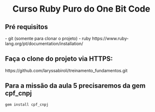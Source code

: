 <h1 align="center"> Curso Ruby Puro do One Bit Code </h1>

<h2> Pré requisitos </h2>
- git (somente para clonar o projeto)
- ruby
https://www.ruby-lang.org/pt/documentation/installation/


<h2> Faça o clone do projeto via HTTPS: </h2>
https://github.com/laryssabiroli/treinamento_fundamentos.git


<h2> Para a missão da aula 5 precisaremos da gem cpf_cnpj </h2>

````
gem install cpf_cnpj   
````
